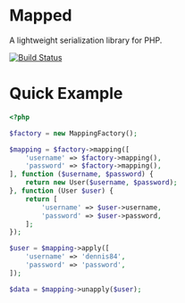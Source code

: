 # Mapped

A lightweight serialization library for PHP.

[![Build Status](https://travis-ci.org/dennis84/mapped.svg?branch=master)](https://travis-ci.org/dennis84/mapped)

# Quick Example

```php
<?php

$factory = new MappingFactory();

$mapping = $factory->mapping([
    'username' => $factory->mapping(),
    'password' => $factory->mapping(),
], function ($username, $password) {
    return new User($username, $password);
}, function (User $user) {
    return [
        'username' => $user->username,
        'password' => $user->password,
    ];
});

$user = $mapping->apply([
    'username' => 'dennis84',
    'password' => 'password',
]);

$data = $mapping->unapply($user);

```
